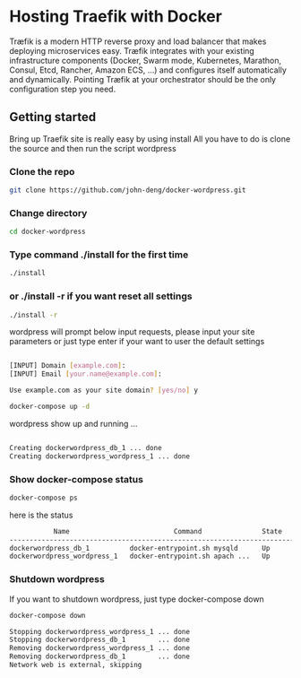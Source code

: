# Hosting Traefik with Docker

Træfik is a modern HTTP reverse proxy and load balancer that makes deploying microservices easy. Træfik integrates with your existing infrastructure components (Docker, Swarm mode, Kubernetes, Marathon, Consul, Etcd, Rancher, Amazon ECS, ...) and configures itself automatically and dynamically. Pointing Træfik at your orchestrator should be the only configuration step you need.

## Getting started

Bring up Traefik site is really easy by using install All you have to do is clone the source and then run the script wordpress

### Clone the repo

```bash
git clone https://github.com/john-deng/docker-wordpress.git
```

### Change directory

```bash
cd docker-wordpress
```

### Type command ./install for the first time

```bash
./install
```

### or ./install -r if you want reset all settings

```bash
./install -r
```

wordpress will prompt below input requests, please input your site parameters or just type enter if your want to user the default settings

```bash

[INPUT] Domain [example.com]:
[INPUT] Email [your.name@example.com]:

Use example.com as your site domain? [yes/no] y

```

```bash
docker-compose up -d
```

wordpress show up and running ...

```bash

Creating dockerwordpress_db_1 ... done
Creating dockerwordpress_wordpress_1 ... done

```

### Show docker-compose status

```bash
docker-compose ps
```

here is the status

```bash
           Name                          Command               State           Ports
--------------------------------------------------------------------------------------------
dockerwordpress_db_1          docker-entrypoint.sh mysqld      Up      3306/tcp
dockerwordpress_wordpress_1   docker-entrypoint.sh apach ...   Up      0.0.0.0:32823->80/tcp

```

### Shutdown wordpress

If you want to shutdown wordpress, just type docker-compose down

```bash
docker-compose down
```

```bash
Stopping dockerwordpress_wordpress_1 ... done
Stopping dockerwordpress_db_1        ... done
Removing dockerwordpress_wordpress_1 ... done
Removing dockerwordpress_db_1        ... done
Network web is external, skipping

```